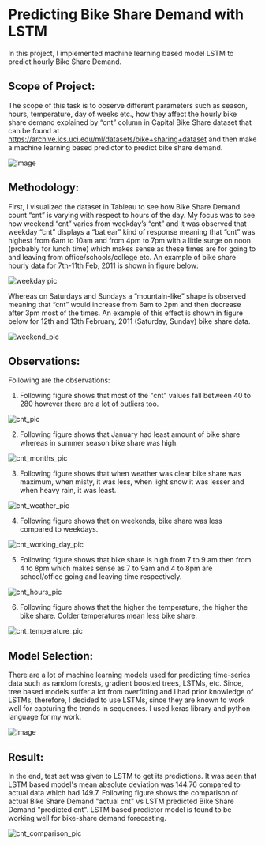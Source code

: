 # Predicting Bike Share Demand with LSTM
In this project, I implemented machine learning based model LSTM to predict hourly Bike Share Demand.

## Scope of Project:
The scope of this task is to observe different parameters such as season, hours, temperature, day of weeks etc., how they affect the hourly bike share demand explained by “cnt” column in Capital Bike Share dataset that can be found at https://archive.ics.uci.edu/ml/datasets/bike+sharing+dataset and then make a machine learning based predictor to predict bike share demand.

![image](https://user-images.githubusercontent.com/41015749/72564567-0b9b8e00-387e-11ea-9095-598cc8dc11fc.png)

## Methodology:
First, I visualized the dataset in Tableau to see how Bike Share Demand count “cnt” is varying with respect to hours of the day. My focus was to see how weekend “cnt” varies from weekday’s “cnt” and it was observed that weekday “cnt” displays a “bat ear” kind of response meaning that “cnt” was highest from 6am to 10am and from 4pm to 7pm with a little surge on noon (probably for lunch time) which makes sense as these times are for going to and leaving from office/schools/college etc. An example of bike share hourly data for 7th-11th Feb, 2011 is shown in figure below:

![weekday pic](https://github.com/shayanalibhatti/Predicting_Bike_Share_Demand_with_LSTM/blob/master/weekday_pic.jpg?raw=true)

Whereas on Saturdays and Sundays a “mountain-like” shape is observed meaning that “cnt” would increase from 6am to 2pm and then decrease after 3pm most of the times. An example of this effect is shown in figure below for 12th and 13th February, 2011 (Saturday, Sunday) bike share data.

![weekend_pic](https://github.com/shayanalibhatti/Predicting_Bike_Share_Demand_with_LSTM/blob/master/weekend_pic.jpg?raw=true)

## Observations:

Following are the observations:

1) Following figure shows that most of the "cnt" values fall between 40 to 280 however there are a lot of outliers too.

![cnt_pic](https://github.com/shayanalibhatti/Predicting_Bike_Share_Demand_with_LSTM/blob/master/cnt_pic.jpg?raw=true)

2) Following figure shows that January had least amount of bike share whereas in summer season bike share was high.

![cnt_months_pic](https://github.com/shayanalibhatti/Predicting_Bike_Share_Demand_with_LSTM/blob/master/cnt_months_pic.jpg?raw=true)

3) Following figure shows that when weather was clear bike share was maximum, when misty, it was less, when light snow it was lesser and when heavy rain, it was least.

![cnt_weather_pic](https://github.com/shayanalibhatti/Predicting_Bike_Share_Demand_with_LSTM/blob/master/cnt_weather_pic.jpg?raw=true)

4) Following figure shows that on weekends, bike share was less compared to weekdays.

![cnt_working_day_pic](https://github.com/shayanalibhatti/Predicting_Bike_Share_Demand_with_LSTM/blob/master/cnt_working_day_pic.jpg?raw=true)

5) Following figure shows that bike share is high from 7 to 9 am then from 4 to 8pm which makes sense as 7 to 9am and 4 to 8pm are school/office going and leaving time respectively.

![cnt_hours_pic](https://github.com/shayanalibhatti/Predicting_Bike_Share_Demand_with_LSTM/blob/master/cnt_hours_pic.jpg?raw=true)

6) Following figure shows that the higher the temperature, the higher the bike share. Colder temperatures mean less bike share.

![cnt_temperature_pic](https://github.com/shayanalibhatti/Predicting_Bike_Share_Demand_with_LSTM/blob/master/cnt_temperature_pic.jpg?raw=true)

## Model Selection:

There are a lot of machine learning models used for predicting time-series data such as random forests, gradient boosted trees, LSTMs,  etc. Since, tree based models suffer a lot from overfitting and I had prior knowledge of LSTMs, therefore, I decided to use LSTMs, since they are known to work well for capturing the trends in sequences. I used keras library and python language for my work.

![image](https://github.com/shayanalibhatti/Predicting_Bike_Share_Demand_with_LSTM/blob/master/lstm.png?raw=true)

## Result:

In the end, test set was given to LSTM to get its predictions. It was seen that LSTM based model's mean absolute deviation was 144.76 compared to actual data which had 149.7. Following figure shows the comparison of actual Bike Share Demand "actual cnt" vs LSTM predicted Bike Share Demand "predicted cnt". LSTM based predictor model is found to be working well for bike-share demand forecasting.

![cnt_comparison_pic](https://github.com/shayanalibhatti/Predicting_Bike_Share_Demand_with_LSTM/blob/master/cnt_comparison_pic.jpg?raw=true)

